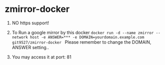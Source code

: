 # zmirror-docker

1. NO https support!

2. To Run a google mirror by this docker 
`docker run -d --name zmirror --network host -e ANSWER=*** -e DOMAIN=yourdomain.example.com git9527/zmirror-docker
`
Please remember to change the DOMAIN, ANSWER setting..

3. You may access it at port: 81
